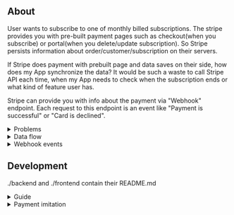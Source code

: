 ## About
User wants to subscribe to one of monthly billed
subscriptions. The stripe provides
you with pre-built payment pages such as
checkout(when you subscribe) or portal(when you delete/update subscription).
So Stripe persists information about order/customer/subscription on
their servers.

If Stripe does payment with prebuilt page and data saves on their side, how
does my App synchronize the data? It would be such a waste to call Stripe API each time,
when my App needs to check when the subscription ends or what kind of feature
user has.

Stripe can provide you with info about the payment via "Webhook" endpoint. Each request
to this endpoint is an event like "Payment is successful" or "Card is declined".

<details>
  <summary>Problems</summary>
  Customer email is not unique in Stripe. So one customer can subscribe to many 
  subscriptions. Since on "Checkout" and "Portal" pages you can enter email
  for payment, the following problems start to raise in pre-built pages:

1) Checkout page:
    1. You can enter any email => email divergence.
    2. Backend can generate checkout session with
       the email from auth context, so the frontend can pre-populate the form with email.
       But if there is "Google pay", there you can choose any google account => email divergence
2) Portal page:
    1. You can enter the email that you possess, but if someone entered your email
       in checkout session => they overwrite your subscription
    2. Backend can generate portal session only after checkout
       redirection => only after checkout
   3. If email doesn't belongs to you => can't enter portal page, cancel only
   via bank

<b>Solution:</b> Configure constraint on 1 subscription per customer in
Stripe Dashboard. Pre-populate emails in pre-build pages (unique constraint).
Verify email when register.


</details>

<details>
  <summary>Data flow</summary>

![alt text](/data_flow.png)
</details>
<details>
  <summary>Webhook events</summary>

### Subscribe
1. customer.created
2. payment_intent.created
3. customer.updated
4. invoice.created
5. invoice.finalized
6. customer.subscription.created
7. charge.succeeded
8. payment_intent.succeeded
9. payment_method.attached
10. invoice.updated
11. invoice.paid
12. invoice.payment_succeeded
13. customer.subscription.updated
14. checkout.session.completed

### Update subscription
1. billing_portal.session.created
2. customer.subscription.updated

### Delete subscription
1. billing_portal.session.created
2. customer.subscription.deleted
3. customer.subscription.updated

</details>



## Development

./backend and ./frontend contain their README.md

<details>
  <summary>Guide</summary>

https://stripe.com/docs/billing/quickstart
</details>

<details>
  <summary>Payment imitation</summary>

Logs: <a href="https://dashboard.stripe.com/test/events?related_object=cus_PTAnGWeoBz4Sti">example<a/>
1. login to stripe CLI
2. start listening webhook endpoint in 1st Terminal
3. send fake payment in 2nd Terminal

```bash
stripe login #1
stripe listen --forward-to localhost:8080/api/payments/webhook #2
stripe trigger payment_intent.succeeded #3
```
</details>


